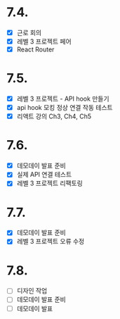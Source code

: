 # 7.4.

- [x] 근로 회의
- [x] 레벨 3 프로젝트 페어
- [x] React Router

# 7.5. 

- [x] 레벨 3 프로젝트 - API hook 만들기
- [x] api hook 모킹 정상 연결 작동 테스트
- [x] 리액트 강의 Ch3, Ch4, Ch5

# 7.6. 

- [x] 데모데이 발표 준비
- [x] 실제 API 연결 테스트
- [x] 레벨 3 프로젝트 리팩토링

# 7.7. 

- [x] 데모데이 발표 준비
- [x] 레벨 3 프로젝트 오류 수정

# 7.8. 

- [ ] 디자인 작업
- [ ] 데모데이 발표 준비
- [ ] 데모데이 발표
